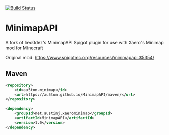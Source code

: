 [![Build Status](https://travis-ci.org/au5ton/MinimapAPI.svg?branch=master)](https://travis-ci.org/au5ton/MinimapAPI)

# MinimapAPI
A fork of liec0dez's MinimapAPI Spigot plugin for use with Xaero's Minimap mod for Minecraft

Original mod: https://www.spigotmc.org/resources/minimapapi.35354/


## Maven
```xml
<repository>
    <id>au5ton-minimap</id>
    <url>https://au5ton.github.io/MinimapAPI/maven/</url>
</repository>
```

```xml
<dependency>
    <groupId>net.austinj.xaerominimap</groupId>
    <artifactId>MinimapAPI</artifactId>
    <version>1.0</version>
</dependency>
```